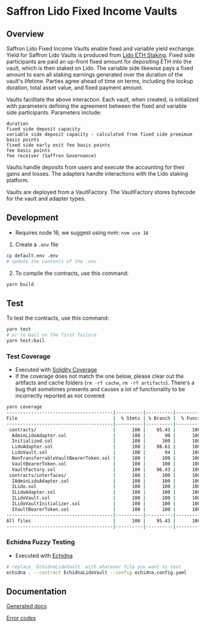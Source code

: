 # Saffron Lido Fixed Income Vaults

## Overview

Saffron Lido Fixed Income Vaults enable fixed and variable yield exchange. Yield for Saffron Lido Vaults is produced from [Lido ETH Staking](https://lido.fi/faq). Fixed side participants are paid an up-front fixed amount for depositing ETH into the vault, which is then staked on Lido. The variable side likewise pays a fixed amount to earn all staking earnings generated over the duration of the vault's lifetime. Parties agree ahead of time on terms, including the lockup duration, total asset value, and fixed payment amount.

Vaults facilitate the above interaction. Each vault, when created, is initialized with parameters defining the agreement between the fixed and variable side participants. Parameters include:

    duration
    fixed side deposit capacity
    variable side deposit capacity - calculated from fixed side premimum basis points
    fixed side early exit fee basis points
    fee basis points
    fee receiver (Saffron Governance)

Vaults handle deposits from users and execute the accounting for their gains and losses. The adapters handle interactions with the Lido staking platform.

Vaults are deployed from a VaultFactory. The VaultFactory stores bytecode for the vault and adapter types.

## Development

* Requires node 16, we suggest using nvm: `nvm use 16`

1. Create a `.env` file
```bash
cp default.env .env
# update the contents of the .env
```

2. To compile the contracts, use this command:

```bash
yarn build
```

## Test

To test the contracts, use this command:

```bash
yarn test
# or to bail on the first failure
yarn test:bail
```

### Test Coverage

* Executed with [Solidity Coverage](https://www.npmjs.com/package/solidity-coverage)
* If the coverage does not match the one below, please clear out the artifacts and cache folders (`rm -rf cache`, `rm -rf artifacts`). There's a bug that sometimes presents and causes a lot of functionality to be incorrectly reported as not covered

```bash
yarn coverage
---------------------------------------|----------|----------|----------|----------|----------------|
File                                   |  % Stmts | % Branch |  % Funcs |  % Lines |Uncovered Lines |
---------------------------------------|----------|----------|----------|----------|----------------|
 contracts/                            |      100 |    95.43 |      100 |      100 |                |
  AdminLidoAdapter.sol                 |      100 |       90 |      100 |      100 |                |
  Initialized.sol                      |      100 |      100 |      100 |      100 |                |
  LidoAdapter.sol                      |      100 |    98.61 |      100 |      100 |                |
  LidoVault.sol                        |      100 |       94 |      100 |      100 |                |
  NonTransferrableVaultBearerToken.sol |      100 |      100 |      100 |      100 |                |
  VaultBearerToken.sol                 |      100 |      100 |      100 |      100 |                |
  VaultFactory.sol                     |      100 |    96.43 |      100 |      100 |                |
 contracts/interfaces/                 |      100 |      100 |      100 |      100 |                |
  IAdminLidoAdapter.sol                |      100 |      100 |      100 |      100 |                |
  ILido.sol                            |      100 |      100 |      100 |      100 |                |
  ILidoAdapter.sol                     |      100 |      100 |      100 |      100 |                |
  ILidoVault.sol                       |      100 |      100 |      100 |      100 |                |
  ILidoVaultInitializer.sol            |      100 |      100 |      100 |      100 |                |
  IVaultBearerToken.sol                |      100 |      100 |      100 |      100 |                |
---------------------------------------|----------|----------|----------|----------|----------------|
All files                              |      100 |    95.43 |      100 |      100 |                |
---------------------------------------|----------|----------|----------|----------|----------------|
```

### Echidna Fuzzy Testing

* Executed with [Echidna](https://github.com/crytic/echidna)

```bash
# replace `EchidnaLidoVault` with whatever file you want to test
echidna . --contract EchidnaLidoVault --config echidna.config.yaml
```

## Documentation

[Generated docs](docs/index.md)

[Error codes](revert.md)
